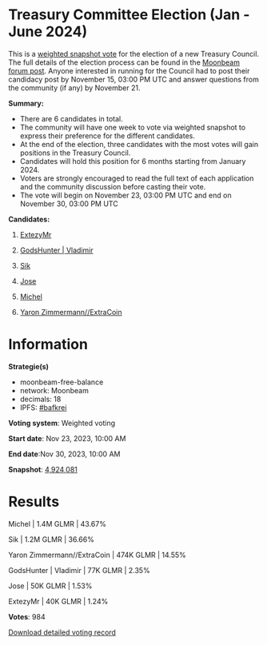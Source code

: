 # Treasury Committee Election (Jan - June 2024)

This is a  [weighted snapshot vote](https://docs.snapshot.org/user-guides/proposals/voting-types#weighted-voting)  for the election of a new Treasury Council. The full details of the election process can be found in the  [Moonbeam forum post](https://forum.moonbeam.network/t/treasury-council-election-process/1359). Anyone interested in running for the Council had to post their candidacy post by November 15, 03:00 PM UTC and answer questions from the community (if any) by November 21.

**Summary:**

-   There are 6 candidates in total.
-   The community will have one week to vote via weighted snapshot to express their preference for the different candidates.
-   At the end of the election, three candidates with the most votes will gain positions in the Treasury Council.
-   Candidates will hold this position for 6 months starting from January 2024.
-   Voters are strongly encouraged to read the full text of each application and the community discussion before casting their vote.
-   The vote will begin on November 23, 03:00 PM UTC and end on November 30, 03:00 PM UTC

**Candidates:**

1.  [ExtezyMr](https://forum.moonbeam.network/t/extezymr-andrii-stanko-candidacy-for-the-treasury-council/1384)
    
2.  [GodsHunter | Vladimir](https://forum.moonbeam.network/t/godshunter-vladimir-candidacy-for-the-treasury-council/1381/4)
    
3.  [Sik](https://forum.moonbeam.network/t/sik-crifferent-de-candidacy-for-the-treasury-council/1376/20)
    
4.  [Jose](https://forum.moonbeam.network/t/jose-crypto-candidacy-for-treasury-program/1367/2)
    
5.  [Michel](https://forum.moonbeam.network/t/michele-iceberg-candidacy-for-treasury-program/1373/19)
    
6.  [Yaron Zimmermann//ExtraCoin](https://forum.moonbeam.network/t/yaron-zimmermann-extracoin-candidacy-for-the-treasury-council/1388)

# Information

**Strategie(s)**

* moonbeam-free-balance
* network: Moonbeam
* decimals: 18
* IPFS: [#bafkrei](https://snapshot.4everland.link/ipfs/bafkreidcybgl5hhwxhuf225c4q42ohgpibcjtvmpyv23aidsfvgyiixyma)

**Voting system**: Weighted voting

**Start date**: Nov 23, 2023, 10:00 AM

**End date**:Nov 30, 2023, 10:00 AM

**Snapshot**: [4,924,081](https://moonscan.io//block/4924081)

# Results

Michel | 1.4M GLMR | 43.67%

Sik | 1.2M GLMR | 36.66%

Yaron Zimmermann//ExtraCoin | 474K GLMR | 14.55%

GodsHunter | Vladimir | 77K GLMR |  2.35%

Jose | 50K GLMR | 1.53%

ExtezyMr | 40K GLMR | 1.24%

**Votes**: 984

[Download detailed voting record](snapshot-report-0xb11b22822ebd06de8eaa5fabfdf725427ada27ed0278579a1c47c0d6d481d40b.csv) 


